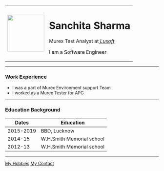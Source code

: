 <html>
<head>
<meta character="utf-8">
<title>Sanchita Sharma</title>
</head>
<body>
  <table>
    <td>
        <img src="https://media-exp1.licdn.com/dms/image/C5103AQEGroNeHOU_rQ/profile-displayphoto-shrink_800_800/0/1562582197215?e=1641427200&v=beta&t=f4JBqeOCAq249Hv1hm9a4sWtLLhWZ99Ikie8k7e_DMU" width="120" height="120"/>
    </td>
    <td>
      <h1>Sanchita Sharma</h1>
      <p>Murex Test Analyst at<i><a href="https://www.luxoft.com/"> Luxoft</a></i></p>
      <p>I am a Software Engineer</p>
    </td>
  </table>
  <hr size = "3" />
  <h3>Work Experience</h3>
  <ul>
    <li>I was a part of Murex Environment support Team </li>
    <li>I worked as a Murex Tester for APG</li>
  </ul>
  <hr size ="3"/>
  <h3>Education Background</h3>
  <table>
    <thead>
      <tr>
        <th>Dates</th>
        <th>Education</th>
      </tr>
    </thead>
    <tbody>
      <tr>
        <td>2015-2019</td>
        <td>BBD, Lucknow</td>
      </tr>
      <tr>
        <td>2014-15</td>
        <td>W.H.Smith Memorial school</td>
      </tr>
      <tr>
        <td>2012-13</td>
        <td>W.H.Smith Memorial school</td>
      </tr>
    </tbody>
  </table>
  <hr size ="3"/>
  <p><a href="Hobbies.html">My Hobbies</a> <a href="Contact.html">My Contact</a></p>
</body>
</html>
